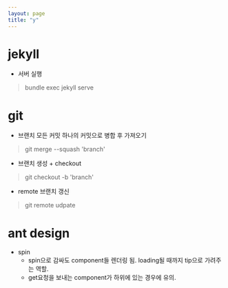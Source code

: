 ```yaml
---
layout: page
title: "y"
---
```


# jekyll
* 서버 실행
> bundle exec jekyll serve

# git
* 브랜치 모든 커밋 하나의 커밋으로 병합 후 가져오기
> git merge --squash 'branch'
* 브랜치 생성 + checkout
> git checkout -b 'branch'
* remote 브랜치 갱신
> git remote udpate

# ant design
* spin
    * spin으로 감싸도 component들 렌더링 됨. loading될 때까지 tip으로 가려주는 역할.
    * get요청을 보내는 component가 하위에 있는 경우에 유의.